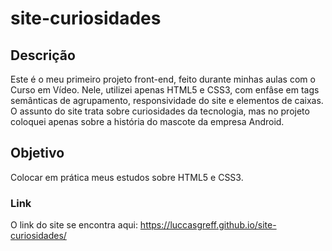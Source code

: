 # site-curiosidades

## Descrição
Este é o meu primeiro projeto front-end, feito durante minhas aulas com o Curso em Vídeo. Nele, utilizei apenas HTML5 e CSS3, com enfâse em tags semânticas de agrupamento, responsividade do site e elementos de caixas. O assunto do site trata sobre curiosidades da tecnologia, mas no projeto coloquei apenas sobre a história do mascote da empresa Android.

## Objetivo
Colocar em prática meus estudos sobre HTML5 e CSS3.

### Link
O link do site se encontra aqui: https://luccasgreff.github.io/site-curiosidades/
 
